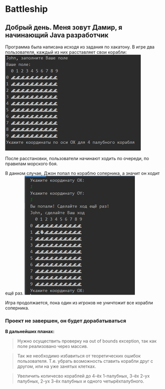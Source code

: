 # Battleship

## Добрый день. Меня зовут Дамир, я начинающий Java разработчик
Программа была написана исходя из задания по хакатону.
В игре два пользователя, каждый из них расставляет свои корабли:
![Поле игрока](Pics/start.png)

После расстановки, пользователи начинают ходить по очереди, по правилам морского боя.

В данном случае, Джон попал по кораблю соперника, а значит он ходит ещё раз.
![Джон стреляет](Pics/sec.png)

Игра продолжается, пока один из игроков не уничтожит все корабли соперника.

### Проект не завершен, он будет дорабатываться
**В дальнейших планах:**
>Нужно осуществить проверку на out of bounds exception, так как поле реализовано 
>через массив.

>Так же необходимо избавиться от теоретических ошибок пользователя.
>Т.е. убрать возможность ставить корабли друг с другом, или на уже 
>занятых клетках.

>Увеличить количесво кораблей до 4-ёх 1-палубных, 3-ёх 2-ух палубных, 2-ух 3-ёх палубных 
>и одного четырёхпалубного.